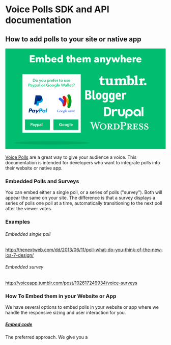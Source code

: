 # Voice Polls SDK and API documentation

## How to add polls to your site or native app
![Voice Embed](/images/voiceEmbed.png)

[Voice Polls](https://voicepolls.com) are a great way to give your audience a voice. This documentation is intended for developers who want to integrate polls into their website or native app.

### Embedded Polls and Surveys

You can embed either a single poll, or a series of polls ("survey").
Both will appear the same on your site. The difference is that a survey
displays a series of polls one poll at a time, automatically
transitioning to the next poll after the viewer votes.

### Examples

###### Embedded single poll
http://thenextweb.com/dd/2013/06/11/poll-what-do-you-think-of-the-new-ios-7-design/

###### Embedded survey 
http://voiceapp.tumblr.com/post/102617249934/voice-surveys

### How To Embed them in your Website or App

We have several options to embed polls in your website or app where we
handle the responsive sizing and user interaction for you.

##### [Embed code](https://voicepolls.com/publisher/how_to/embed_a_poll)

The preferred approach. We give you a <script/> or <iframe> code that you embed in your web page. The code will insert an iframe
containing the polls.

##### iOS SDK

Cocoa Touch classes that you can include in your iOS project. The
classes will create a UIWebView containing the embedded polls.

Embedded solutions are great because you can even customize the colors
of embedded polls to match your site.([see
customization](https://voicepolls.com/publisher/account/theme)).

##### [API](https://voicepolls.com/developers) 

Voice HTTPS/JSON-based API

![Voice voiceRealTime](/images/voiceRealTime.png)

###### Automatically update your embedded content

If you want to change the poll or poll set embedded on your
website *without* changing the code you used to integrate Voice polls,
this is for you. On the website you can make sure the embed will always
fetch your latest poll or survey.

![Voice publisher](/images/voicePublisher.png)

When embedding your polls via the embed code or the iOS SDK, simply make
sure it includes the user id rather than the poll or the survey id.

##### Getting started

The first thing you should do is create a Voice Polls account: https://voicepolls.com/publisher

You’re now ready to start making some great-looking polls or surveys.
You can either create your own, or borrow existing content from our
	community: https://voicepolls.com/publisher/sets/

After you've chosen your content, you're ready to embed some polls on
your site.

##### Contact us

Need a hand getting started? We're happy to help: hello@voicepolls.com

##### Voice-iOS-SDK

The Voice Polls iOS SDK allows you to use Voice Polls inside your own
iOS app. (Read more about integrating Voice Polls.).

When you initialize an instance of VPQuestionView, it creates a
UIWebView that loads embedded Voice polls. You can access this UIWebview
via the webView attribute. Simply add this
UIWebView to your app in any way you like. Note that the maximum size
for the pollView UIWebView is 320\*480.

###### Installation

Voice-iOS-SDK is available through CocoaPods. To install it, simply add the following line to your Podfile:
```
pod "Voice-iOS-SDK"
```
You can also add the library as shown in the sample.

###### Example project

To run the example project, clone the repo. Then, open the project by
opening the file VoiceSDK.xcworkspace. Select VoiceSDKSample in the
scheme list and run.

###### Usage

Initialisation :
 ```
// Put these lines in your AppDelegate.m in the didFinishLaunchingWithOption method to get your publisher id just open this url (https://voicepolls.com/developers/api#!/account/accountindex) in your browser and click on try it out. You will get a JSon containing an id key.

NSString *publisherId = @"";

[VoicePollsSDK sharedInstance].publisherId = publisherId;
```
VPQuestionView usage :


```
// You can add the VPQuestionView wherever you want like this
VPQuestionView *questionView = [[VPQuestionView alloc] initWithFrame:self.view.bounds];
//here we load a Set with the id 56 you can also load a single question by using 
// [questionView loadQuestion:@"3" completion:^{}];
[questView loadSet:@“56” completion:^{}];
[self.view addSubview:questionView];
``` 
##### VPQuestionView Class API

In order to use the VPQuestionView you need to initialise the
VoicePollsSdk as seen in the Usage part of this documentation.

-   load a single poll

-   load a set of polls

###### Load a single poll
```
- (void)loadQuestion:(NSString *)questionId completion:(void(^)())completion
```
| **Param**                            | **Description**                      |
| -------------------------------------- | -------------------------------------- |
| questionId                           | The ID of the question to load.      |

###### Load a set of polls
```
- (void)loadSet:(NSString *)setId completion:(void(^)())completion
```

| **Param**                            | **Description**                      |
| -------------------------------------- | -------------------------------------- |
| setId                                | The ID of the question set to load.  |


##### VoicePollsSDK Class API

-   Initialize

-   Load and display a single poll

-   Load and display a poll set

-   Load all your questions

-   Load all the questions under a tag

###### Initialize

VoicePollsSDK class is a singleton meaning that you shouldn’t create
your own instance of it. You just need to use [VoicePollsSDK
sharedInstance] and set your publisher ID to initialise it.

All loading methods are asynchrone. There are two completion block the
first one is when the request succeed in this block you have access to a
dictionary (or an array of dictionary) representing the question you’ve
loaded. The second block is a failure block.

###### Load a single poll
```
- (void)getQuestionWithId:(NSString *)questionId success:(void(^)(NSDictionary *question))success failure:(void(^)(NSError *error))failure
```
| **Param**                            | **Description**                      |
| -------------------------------------- | -------------------------------------- |
| questionId                           | The ID of the question to load.      |

###### Load a poll set
```
- (void)getQuestionsInSet:(NSString *)setId success:(void(^)(NSArray *questions))success failure:(void(^)(NSError *error))failure
```
| **Param**                            | **Description**                      |
| -------------------------------------- | -------------------------------------- |
| setId                                | The ID of the question set to load.  |

###### Load all your questions
```
-   (void)getMyQuestions:(void(^)(NSArray *questions))success failure:(void(^)(NSError *error))failure
```
###### Load all questions with tag
```
-   (void)getQuestionsInTag:(NSString *)tagName success:(void(^)(NSDictionary *question))success failure:(void(^)(NSError *error))failure
```
| **Param**                            | **Description**                      |
| -------------------------------------- | -------------------------------------- |
| tagName                              | The name of the tag to load.         |

##### License

Voice-iOS-SDK is available under the MIT license. See the LICENSE file
for more info.